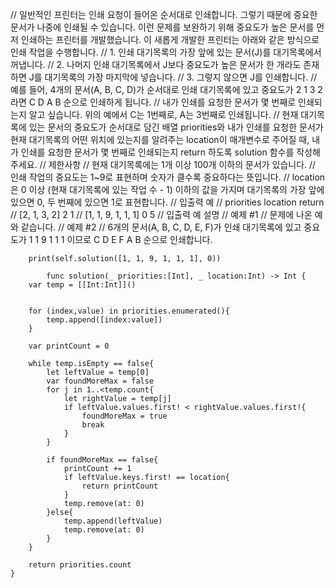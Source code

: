 
//        일반적인 프린터는 인쇄 요청이 들어온 순서대로 인쇄합니다. 그렇기 때문에 중요한 문서가 나중에 인쇄될 수 있습니다. 이런 문제를 보완하기 위해 중요도가 높은 문서를 먼저 인쇄하는 프린터를 개발했습니다. 이 새롭게 개발한 프린터는 아래와 같은 방식으로 인쇄 작업을 수행합니다.
//        1. 인쇄 대기목록의 가장 앞에 있는 문서(J)를 대기목록에서 꺼냅니다.
//        2. 나머지 인쇄 대기목록에서 J보다 중요도가 높은 문서가 한 개라도 존재하면 J를 대기목록의 가장 마지막에 넣습니다.
//        3. 그렇지 않으면 J를 인쇄합니다.
//        예를 들어, 4개의 문서(A, B, C, D)가 순서대로 인쇄 대기목록에 있고 중요도가 2 1 3 2 라면 C D A B 순으로 인쇄하게 됩니다.
//        내가 인쇄를 요청한 문서가 몇 번째로 인쇄되는지 알고 싶습니다. 위의 예에서 C는 1번째로, A는 3번째로 인쇄됩니다.
//        현재 대기목록에 있는 문서의 중요도가 순서대로 담긴 배열 priorities와 내가 인쇄를 요청한 문서가 현재 대기목록의 어떤 위치에 있는지를 알려주는 location이 매개변수로 주어질 때, 내가 인쇄를 요청한 문서가 몇 번째로 인쇄되는지 return 하도록 solution 함수를 작성해주세요.
//        제한사항
//        현재 대기목록에는 1개 이상 100개 이하의 문서가 있습니다.
//        인쇄 작업의 중요도는 1~9로 표현하며 숫자가 클수록 중요하다는 뜻입니다.
//        location은 0 이상 (현재 대기목록에 있는 작업 수 - 1) 이하의 값을 가지며 대기목록의 가장 앞에 있으면 0, 두 번째에 있으면 1로 표현합니다.
//        입출력 예
//        priorities    location    return
//        [2, 1, 3, 2]    2    1
//        [1, 1, 9, 1, 1, 1]    0    5
//        입출력 예 설명
//        예제 #1
//        문제에 나온 예와 같습니다.
//        예제 #2
//        6개의 문서(A, B, C, D, E, F)가 인쇄 대기목록에 있고 중요도가 1 1 9 1 1 1 이므로 C D E F A B 순으로 인쇄합니다.

        print(self.solution([1, 1, 9, 1, 1, 1], 0))
        
            func solution(_ priorities:[Int], _ location:Int) -> Int {
        var temp = [[Int:Int]]()

        
        for (index,value) in priorities.enumerated(){
            temp.append([index:value])
        }
        
        var printCount = 0
        
        while temp.isEmpty == false{
            let leftValue = temp[0]
            var foundMoreMax = false
            for j in 1..<temp.count{
                let rightValue = temp[j]
                if leftValue.values.first! < rightValue.values.first!{
                    foundMoreMax = true
                    break
                }
            }
            
            if foundMoreMax == false{
                printCount += 1
                if leftValue.keys.first! == location{
                    return printCount
                }
                temp.remove(at: 0)
            }else{
                temp.append(leftValue)
                temp.remove(at: 0)
            }
        }
        
        return priorities.count
    }
        
